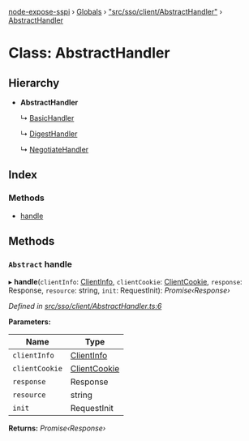 [node-expose-sspi](../README.md) › [Globals](../globals.md) › ["src/sso/client/AbstractHandler"](../modules/_src_sso_client_abstracthandler_.md) › [AbstractHandler](_src_sso_client_abstracthandler_.abstracthandler.md)

# Class: AbstractHandler

## Hierarchy

* **AbstractHandler**

  ↳ [BasicHandler](_src_sso_client_basichandler_.basichandler.md)

  ↳ [DigestHandler](_src_sso_client_digesthandler_.digesthandler.md)

  ↳ [NegotiateHandler](_src_sso_client_negotiatehandler_.negotiatehandler.md)

## Index

### Methods

* [handle](_src_sso_client_abstracthandler_.abstracthandler.md#abstract-handle)

## Methods

### `Abstract` handle

▸ **handle**(`clientInfo`: [ClientInfo](_src_sso_client_clientinfo_.clientinfo.md), `clientCookie`: [ClientCookie](_src_sso_client_clientcookie_.clientcookie.md), `response`: Response, `resource`: string, `init`: RequestInit): *Promise‹Response›*

*Defined in [src/sso/client/AbstractHandler.ts:6](https://github.com/jlguenego/node-expose-sspi/blob/93b1415/src/sso/client/AbstractHandler.ts#L6)*

**Parameters:**

Name | Type |
------ | ------ |
`clientInfo` | [ClientInfo](_src_sso_client_clientinfo_.clientinfo.md) |
`clientCookie` | [ClientCookie](_src_sso_client_clientcookie_.clientcookie.md) |
`response` | Response |
`resource` | string |
`init` | RequestInit |

**Returns:** *Promise‹Response›*
